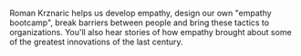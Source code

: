 Roman Krznaric helps us develop empathy, design our own "empathy bootcamp", break barriers between people and bring these tactics to organizations. You'll also hear stories of how empathy brought about some of the greatest innovations of the last century.
